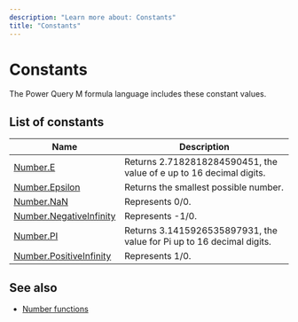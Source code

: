 ```yaml
---
description: "Learn more about: Constants"
title: "Constants"
---
```

# Constants

The Power Query M formula language includes these constant values.

## List of constants

|Name|Description|
|------------|---------------|
|[Number.E](number-e.md)|Returns 2.7182818284590451, the value of e up to 16 decimal digits.|
|[Number.Epsilon](number-epsilon.md)|Returns the smallest possible number.|
|[Number.NaN](number-nan.md)|Represents 0/0.|
|[Number.NegativeInfinity](number-negativeinfinity.md)|Represents -1/0.|
|[Number.PI](number-pi.md)|Returns 3.1415926535897931, the value for Pi up to 16 decimal digits.|
|[Number.PositiveInfinity](number-positiveinfinity.md)|Represents 1/0.|

## See also

* [Number functions](number-functions.md)
